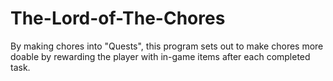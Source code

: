 # The-Lord-of-The-Chores
By making chores into "Quests", this program sets out to make chores more doable by rewarding the player with in-game items after each completed task.
